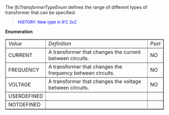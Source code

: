 ﻿The _IfcTransformerTypeEnum_ defines the range of different types of transformer that can be specified.

> <font color="#0000FF" size="-1"> HISTORY: New type in IFC 2x2</font>
> 


**Enumeration**

<table border="1"> 
		<tr> 
		  <td><i>Value</i></td> 
		  <td><i>Definition</i></td> 
		  <td><i>Pset</i></td> 
		</tr> 
		<tr> 
		  <td>CURRENT</td> 
		  <td>A transformer that changes the current between circuits.</td> 
		  <td>NO</td> 
		</tr> 
		<tr> 
		  <td>FREQUENCY</td> 
		  <td>A transformer that changes the frequency between circuits.</td> 
		  <td>NO</td> 
		</tr> 
		<tr> 
		  <td>VOLTAGE</td> 
		  <td>A transformer that changes the voltage between circuits.</td> 
		  <td>NO</td> 
		</tr> 
		<tr> 
		  <td>USERDEFINED</td> 
		  <td></td> 
		  <td></td> 
		</tr> 
		<tr> 
		  <td>NOTDEFINED</td> 
		  <td></td> 
		  <td></td> 
		</tr> 
	 </table>
